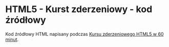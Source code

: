 # HTML5 - Kurst zderzeniowy - kod źródłowy
Kod źródłowy HTML napisany podczas [Kursu zderzeniowego HTML5 w 60 minut](https://youtu.be/hM2J5CeUdE8).
